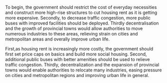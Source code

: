 To begin, the government should restrict the cost of everyday necessities and construct more high-rise structures to cut housing rent as it is getting more expensive. Secondly, to decrease traffic congestion, more public buses with improved facilities should be deployed. Thirdly decentralisation and the growth of provincial towns would allow authorities to move numerous industries to these areas, relieving strain on cities and metropolitan areas and overally improve urban life.

First,as housing rent is increasingly more costly, the government should first set price caps on basics and build more social housing. Second, additional public buses with better amenities should be used to relieve traffic congestion. Thirdly, decentralization and the expansion of provincial towns would enable authorities to relocate many industries, easing pressure on cities and metropolitan regions and improving urban life in general.